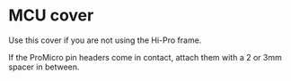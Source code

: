 # MCU cover  
Use this cover if you are not using the Hi-Pro frame.  

If the ProMicro pin headers come in contact, attach them with a 2 or 3mm spacer in between.  

